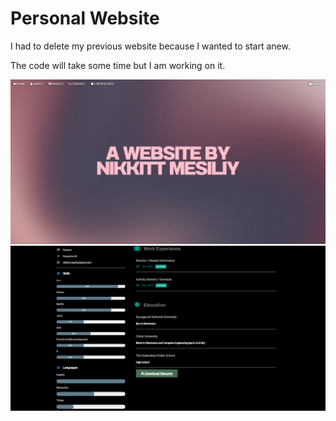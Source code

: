 # Personal Website

I had to delete my previous website because I wanted to start anew.

The code will take some time but I am working on it.

![Old website](ASSETS/Screenshot%202024-12-02%20231253.png)
![Old website - Resume](ASSETS/Screenshot%202024-12-02%20231519.png)